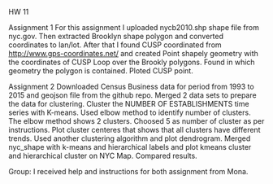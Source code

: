 
HW 11

Assignment 1 
For this assignment I uploaded nycb2010.shp shape file from nyc.gov. 
Then extracted Brooklyn shape polygon and converted coordinates to lan/lot.
After that I found CUSP coordinated from http://www.gps-coordinates.net/ and created Point shapely geometry with the coordinates of CUSP
Loop over the Brookly polygons. Found in which geometry the polygon is contained.
Ploted CUSP point.

Assignment 2
Downloaded Census Business data for period from 1993 to 2015 and geojson file from the github repo. 
Merged 2 data sets to prepare the data for clustering.
Cluster the NUMBER OF ESTABLISHMENTS time series with K-means. Used elbow method to identify number of clusters. 
The elbow method shows 2 clusters. Choosed 5 as number of cluster as per instructions.
Plot cluster centeres that shows that all clusters have different trends.
Used another clustering algorithm and plot dendrogram.
Merged nyc_shape with k-means and hierarchical labels and plot kmeans cluster and hierarchical cluster on NYC Map.
Compared results. 

Group: I received help and instructions for both assignment from Mona. 




